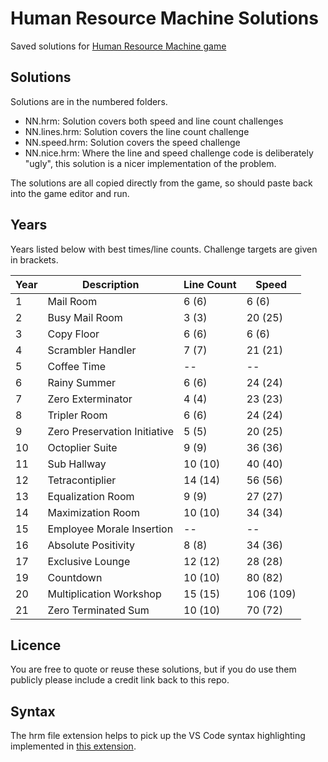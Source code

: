 # Human Resource Machine Solutions
Saved solutions for [Human Resource Machine game](https://tomorrowcorporation.com/humanresourcemachine)



## Solutions

Solutions are in the numbered folders.

- NN.hrm: Solution covers both speed and line count challenges
- NN.lines.hrm: Solution covers the line count challenge
- NN.speed.hrm: Solution covers the speed challenge
- NN.nice.hrm: Where the line and speed challenge code is deliberately "ugly", this solution is a nicer implementation of the problem.

The solutions are all copied directly from the game, so should paste back into the game editor and run.

## Years

Years listed below with best times/line counts. Challenge targets are given in brackets.

| Year | Description | Line Count | Speed |
| ----- | ----------- | ---------- | ----- |
| 1 | Mail Room | 6 (6) | 6 (6) |
| 2 | Busy Mail Room | 3 (3) | 20 (25) |
| 3 | Copy Floor | 6 (6) | 6 (6) |
| 4 | Scrambler Handler | 7 (7) | 21 (21) |
| 5 | Coffee Time | -- | -- |
| 6 | Rainy Summer | 6 (6) | 24 (24) |
| 7 | Zero Exterminator | 4 (4) | 23 (23) |
| 8 | Tripler Room | 6 (6) | 24 (24) |
| 9 | Zero Preservation Initiative | 5 (5) | 20 (25) |
| 10 | Octoplier Suite | 9 (9) | 36 (36) |
| 11 | Sub Hallway | 10 (10) | 40 (40) |
| 12 | Tetracontiplier | 14 (14) | 56 (56) |
| 13 | Equalization Room | 9 (9) | 27 (27) |
| 14 | Maximization Room | 10 (10) | 34 (34) |
| 15 | Employee Morale Insertion | -- | -- |
| 16 | Absolute Positivity | 8 (8) | 34 (36) | 
| 17 | Exclusive Lounge | 12 (12) | 28 (28) |
| 19 | Countdown | 10 (10) | 80 (82) |
| 20 | Multiplication Workshop | 15 (15) | 106 (109) |
| 21 | Zero Terminated Sum | 10 (10) | 70 (72) |

## Licence
You are free to quote or reuse these solutions, but if you do use them publicly please include a credit link back to this repo.

## Syntax

The hrm file extension helps to pick up the VS Code syntax highlighting implemented in [this extension](https://marketplace.visualstudio.com/items?itemName=jasonwthompson.human-resource-machine-language-support).